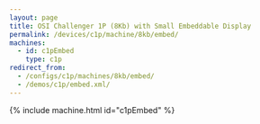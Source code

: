 ```yaml
---
layout: page
title: OSI Challenger 1P (8Kb) with Small Embeddable Display
permalink: /devices/c1p/machine/8kb/embed/
machines:
  - id: c1pEmbed
    type: c1p
redirect_from:
  - /configs/c1p/machines/8kb/embed/
  - /demos/c1p/embed.xml/
---
```


{% include machine.html id="c1pEmbed" %}
